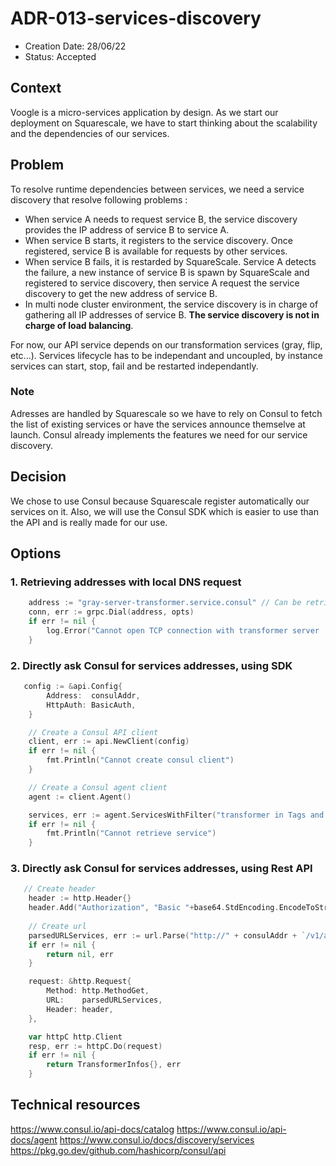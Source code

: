 # ADR-013-services-discovery

* Creation Date: 28/06/22
* Status: Accepted

## Context
Voogle is a micro-services application by design.
As we start our deployment on Squarescale, we have to start thinking about the scalability and the dependencies of our services.

## Problem
To resolve runtime dependencies between services, we need a service discovery that resolve following problems :

 - When service A needs to request service B, the service discovery provides the IP address of service B to service A.
 - When service B starts, it registers to the service discovery. Once registered, service B is available for requests by other services.
 - When service B fails, it is restarded by SquareScale. Service A detects the failure, a new instance of service B is spawn by SquareScale and registered to service discovery, then service A request the service discovery to get the new address of service B.
 - In multi node cluster environment, the service discovery is in charge of gathering all IP addresses of service B. **The service discovery is not in charge of load balancing**.

For now, our API service depends on our transformation services (gray, flip, etc...). Services lifecycle has to be independant and uncoupled, by instance services can start, stop, fail and be restarted independantly.

### Note
Adresses are handled by Squarescale so we have to rely on Consul to fetch the list of existing services or have the services announce themselve at launch. Consul already implements the features we need for our service discovery.

## Decision
We chose to use Consul because Squarescale register automatically our services on it. Also, we will use the Consul SDK which is easier to use than the API and is really made for our use.

## Options
### 1. Retrieving addresses with local DNS request
```go
    address := "gray-server-transformer.service.consul" // Can be retrieve by env var
    conn, err := grpc.Dial(address, opts)
    if err != nil {
        log.Error("Cannot open TCP connection with transformer server :", err)
    }
```

### 2. Directly ask Consul for services addresses, using SDK
```go
   config := &api.Config{
		Address:  consulAddr,
		HttpAuth: BasicAuth,
	}

	// Create a Consul API client
	client, err := api.NewClient(config)
	if err != nil {
		fmt.Println("Cannot create consul client")
	}

	// Create a Consul agent client
	agent := client.Agent()

	services, err := agent.ServicesWithFilter("transformer in Tags and flip in Service")
	if err != nil {
		fmt.Println("Cannot retrieve service")
	}
```

### 3. Directly ask Consul for services addresses, using Rest API
```go
   // Create header
	header := http.Header{}
	header.Add("Authorization", "Basic "+base64.StdEncoding.EncodeToString([]byte(user+":"+password)))
	
	// Create url
	parsedURLServices, err := url.Parse("http://" + consulAddr + `/v1/agent/services?filter="transformer"+in+Tags`)
	if err != nil {
		return nil, err
	}

	request: &http.Request{
		Method: http.MethodGet,
		URL:    parsedURLServices,
		Header: header,
	},

	var httpC http.Client
	resp, err := httpC.Do(request)
	if err != nil {
		return TransformerInfos{}, err
	}
```

## Technical resources
https://www.consul.io/api-docs/catalog
https://www.consul.io/api-docs/agent
https://www.consul.io/docs/discovery/services
https://pkg.go.dev/github.com/hashicorp/consul/api